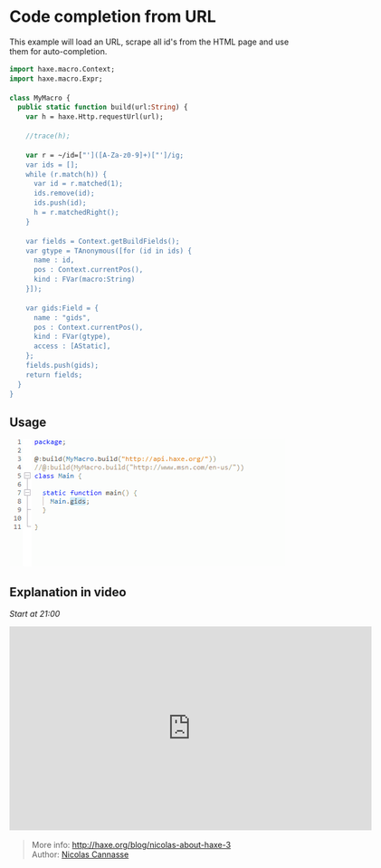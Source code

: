 [tags]: / "completion,build-macro"

# Code completion from URL

This example will load an URL, scrape all id's from the HTML page and use them for auto-completion.

```haxe
import haxe.macro.Context;
import haxe.macro.Expr;

class MyMacro {
  public static function build(url:String) {
    var h = haxe.Http.requestUrl(url);

    //trace(h);

    var r = ~/id=["']([A-Za-z0-9]+)["']/ig;
    var ids = [];
    while (r.match(h)) {
      var id = r.matched(1);
      ids.remove(id);
      ids.push(id);
      h = r.matchedRight();
    }

    var fields = Context.getBuildFields();
    var gtype = TAnonymous([for (id in ids) { 
      name : id, 
      pos : Context.currentPos(), 
      kind : FVar(macro:String) 
    }]);
    
    var gids:Field = {
      name : "gids",
      pos : Context.currentPos(),
      kind : FVar(gtype),
      access : [AStatic],
    };
    fields.push(gids);
    return fields;
  }
}
```

## Usage

<img src="img/completion-from-url.gif" alt="Code completion from URL"/>

## Explanation in video
_Start at 21:00_

<iframe width="640" height="360" src="https://www.youtube.com/embed/SEYCmjtKlVw" frameborder="0" allowfullscreen></iframe>

> More info: <http://haxe.org/blog/nicolas-about-haxe-3>  
> Author: [Nicolas Cannasse](https://github.com/ncannasse)
